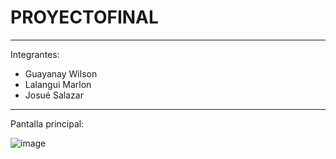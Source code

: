 # PROYECTOFINAL
-------
Integrantes: 
- Guayanay Wilson
- Lalangui Marlon
- Josué Salazar


----
Pantalla principal:

![image](https://user-images.githubusercontent.com/117754219/224882667-ea82810f-a580-4497-b0d8-a10c63f37886.png)
